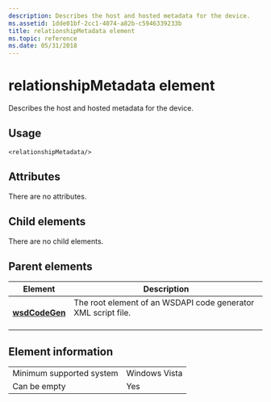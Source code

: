 ```yaml
---
description: Describes the host and hosted metadata for the device.
ms.assetid: 1dde01bf-2cc1-4074-a82b-c5946339233b
title: relationshipMetadata element
ms.topic: reference
ms.date: 05/31/2018
---
```


# relationshipMetadata element

Describes the host and hosted metadata for the device.

## Usage

``` syntax
<relationshipMetadata/>
```

## Attributes

There are no attributes.

## Child elements

There are no child elements.

## Parent elements



| Element                                     | Description                                                                          |
|---------------------------------------------|--------------------------------------------------------------------------------------|
| [**wsdCodeGen**](wsdcodegen.md)<br/> | The root element of an WSDAPI code generator XML script file.<br/> <br/> |



## Element information



|                                     |               |
|-------------------------------------|---------------|
| Minimum supported system<br/> | Windows Vista |
| Can be empty                        | Yes           |



 

 




